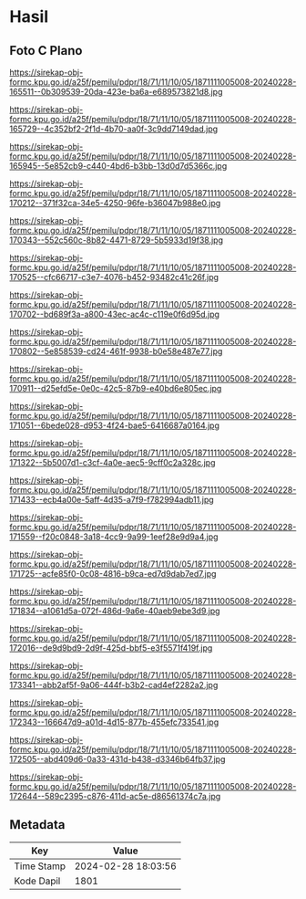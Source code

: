 # Hasil

## Foto C Plano

https://sirekap-obj-formc.kpu.go.id/a25f/pemilu/pdpr/18/71/11/10/05/1871111005008-20240228-165511--0b309539-20da-423e-ba6a-e689573821d8.jpg

https://sirekap-obj-formc.kpu.go.id/a25f/pemilu/pdpr/18/71/11/10/05/1871111005008-20240228-165729--4c352bf2-2f1d-4b70-aa0f-3c9dd7149dad.jpg

https://sirekap-obj-formc.kpu.go.id/a25f/pemilu/pdpr/18/71/11/10/05/1871111005008-20240228-165945--5e852cb9-c440-4bd6-b3bb-13d0d7d5366c.jpg

https://sirekap-obj-formc.kpu.go.id/a25f/pemilu/pdpr/18/71/11/10/05/1871111005008-20240228-170212--371f32ca-34e5-4250-96fe-b36047b988e0.jpg

https://sirekap-obj-formc.kpu.go.id/a25f/pemilu/pdpr/18/71/11/10/05/1871111005008-20240228-170343--552c560c-8b82-4471-8729-5b5933d19f38.jpg

https://sirekap-obj-formc.kpu.go.id/a25f/pemilu/pdpr/18/71/11/10/05/1871111005008-20240228-170525--cfc66717-c3e7-4076-b452-93482c41c26f.jpg

https://sirekap-obj-formc.kpu.go.id/a25f/pemilu/pdpr/18/71/11/10/05/1871111005008-20240228-170702--bd689f3a-a800-43ec-ac4c-c119e0f6d95d.jpg

https://sirekap-obj-formc.kpu.go.id/a25f/pemilu/pdpr/18/71/11/10/05/1871111005008-20240228-170802--5e858539-cd24-461f-9938-b0e58e487e77.jpg

https://sirekap-obj-formc.kpu.go.id/a25f/pemilu/pdpr/18/71/11/10/05/1871111005008-20240228-170911--d25efd5e-0e0c-42c5-87b9-e40bd6e805ec.jpg

https://sirekap-obj-formc.kpu.go.id/a25f/pemilu/pdpr/18/71/11/10/05/1871111005008-20240228-171051--6bede028-d953-4f24-bae5-6416687a0164.jpg

https://sirekap-obj-formc.kpu.go.id/a25f/pemilu/pdpr/18/71/11/10/05/1871111005008-20240228-171322--5b5007d1-c3cf-4a0e-aec5-9cff0c2a328c.jpg

https://sirekap-obj-formc.kpu.go.id/a25f/pemilu/pdpr/18/71/11/10/05/1871111005008-20240228-171433--ecb4a00e-5aff-4d35-a7f9-f782994adb11.jpg

https://sirekap-obj-formc.kpu.go.id/a25f/pemilu/pdpr/18/71/11/10/05/1871111005008-20240228-171559--f20c0848-3a18-4cc9-9a99-1eef28e9d9a4.jpg

https://sirekap-obj-formc.kpu.go.id/a25f/pemilu/pdpr/18/71/11/10/05/1871111005008-20240228-171725--acfe85f0-0c08-4816-b9ca-ed7d9dab7ed7.jpg

https://sirekap-obj-formc.kpu.go.id/a25f/pemilu/pdpr/18/71/11/10/05/1871111005008-20240228-171834--a1061d5a-072f-486d-9a6e-40aeb9ebe3d9.jpg

https://sirekap-obj-formc.kpu.go.id/a25f/pemilu/pdpr/18/71/11/10/05/1871111005008-20240228-172016--de9d9bd9-2d9f-425d-bbf5-e3f5571f419f.jpg

https://sirekap-obj-formc.kpu.go.id/a25f/pemilu/pdpr/18/71/11/10/05/1871111005008-20240228-173341--abb2af5f-9a06-444f-b3b2-cad4ef2282a2.jpg

https://sirekap-obj-formc.kpu.go.id/a25f/pemilu/pdpr/18/71/11/10/05/1871111005008-20240228-172343--166647d9-a01d-4d15-877b-455efc733541.jpg

https://sirekap-obj-formc.kpu.go.id/a25f/pemilu/pdpr/18/71/11/10/05/1871111005008-20240228-172505--abd409d6-0a33-431d-b438-d3346b64fb37.jpg

https://sirekap-obj-formc.kpu.go.id/a25f/pemilu/pdpr/18/71/11/10/05/1871111005008-20240228-172644--589c2395-c876-411d-ac5e-d86561374c7a.jpg


## Metadata

| Key        | Value               |
| ---------- | ------------------- |
| Time Stamp | 2024-02-28 18:03:56 |
| Kode Dapil | 1801                |



